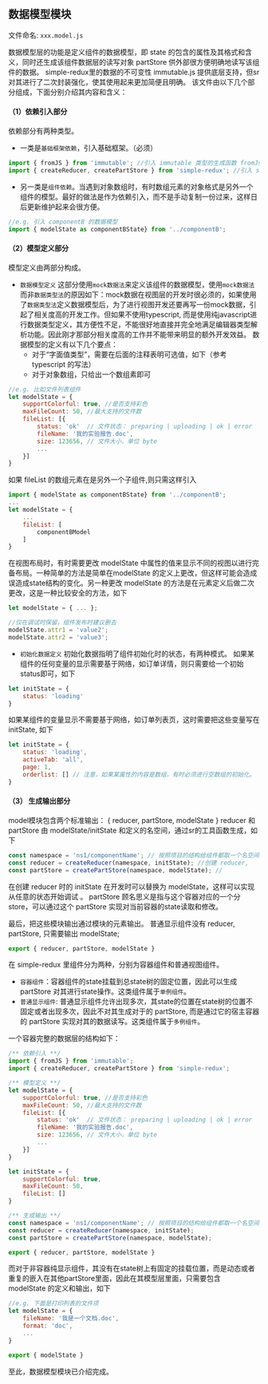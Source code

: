 ## 数据模型模块
文件命名: `xxx.model.js`

数据模型层的功能是定义组件的数据模型，即 state 的包含的属性及其格式和含义，同时还生成该组件数据层的读写对象 partStore 供外部很方便明确地读写该组件的数据。
simple-redux里的数据的不可变性 immutable.js 提供底层支持，但sr对其进行了二次封装强化，使其使用起来更加简便且明确。
该文件由以下几个部分组成，下面分别介绍其内容和含义：

#### （1）依赖引入部分
依赖部分有两种类型。

- 一类是`基础框架依赖`，引入基础框架。（必须）
```javascript
import { fromJS } from 'immutable'; //引入 immutable 类型的生成函数 fromJs
import { createReducer, createPartStore } from 'simple-redux'; //引入 simple-redux 的两个构建函数
```

- 另一类是`组件依赖`。当遇到对象数组时，有时数组元素的对象格式是另外一个组件的模型。最好的做法是作为依赖引入，而不是手动复制一份过来，这样日后更新维护起来会很方便。
```javascript
//e.g. 引入 componentB 的数据模型
import { modelState as componentBState} from '../componentB';
```

#### （2）模型定义部分
模型定义由两部分构成。

- `数据模型定义`
这部分使用`mock数据法`来定义该组件的数据模型，使用`mock数据法`而非`数据类型法`的原因如下：mock数据在视图层的开发时很必须的，如果使用了`数据类型法`定义数据模型后，为了进行视图开发还要再写一份mock数据，引起了相关度高的开发工作。但如果不使用typescript, 而是使用纯javascript进行数据类型定义，其方便性不足，不能很好地直接并完全地满足编辑器类型解析功能。因此刚才那部分相关度高的工作并不能带来明显的额外开发效益。
数据模型的定义有以下几个要点：
	- 对于“字面值类型”，需要在后面的注释表明可选值，如下（参考 typescript 的写法）
	- 对于对象数组，只给出一个数组素即可

```javascript
//e.g. 比如文件列表组件
let modelState = {
	supportColorful: true, //是否支持彩色
	maxFileCount: 50, //最大支持的文件数
	fileList: [{
		status: 'ok'  // 文件状态： preparing | uploading | ok | error 
		fileName: '我的实验报告.doc', 
		size: 123656, // 文件大小，单位 byte
		...
	}]
}
```

如果 fileList 的数组元素在是另外一个子组件,则只需这样引入

```javascript
import { modelState as componentBState} from '../componentB';
...
let modelState = {
	...
	fileList: [
		componentBModel
	]
}
```

在视图布局时，有时需要更改 modelState 中属性的值来显示不同的视图以进行完备布局。一种简单的方法是简单在modelState 的定义上更改，但这样可能会造成误造成state结构的变化。另一种更改 modelState 的方法是在元素定义后做二次更改，这是一种比较安全的方法，如下

```javascript
let modelState = { ... };

//仅在调试时保留，组件发布时建议删去
modelState.attr1 = 'value2';
modelState.attr2 = 'value3';

```

- `初始化数据定义`
初始化数据指明了组件初始化时的状态，有两种模式。
如果某组件的任何变量的显示需要基于网络，如订单详情，则只需要给一个初始status即可，如下

```javascript
let initState = {
	status: 'loading'
}
```

如果某组件的变量显示不需要基于网络，如订单列表页，这时需要把这些变量写在 initState, 如下

```javascript
let initState = {
	status: 'loading',
	activeTab: 'all',
	page: 1,
	orderlist: [] // 注意，如果某属性的内容是数组，有时必须进行空数组的初始化。
}
```

#### （3） 生成输出部分
model模块包含两个标准输出： { reducer, partStore, modelState }
reducer 和 partStore 由 modelState/initState 和定义的名空间，通过sr的工具函数生成，如下

```javascript
const namespace = 'ns1/componentName'; // 按照项目的结构给组件都取一个名空间
const reducer = createReducer(namespace, initState); //创建 reducer,
const partStore = createPartStore(namespace, modelState); //
```
在创建 reducer 时的 initState 在开发时可以替换为 modelState，这样可以实现从任意的状态开始调试 。
partStore 顾名思义是指与这个容器对应的一个分store，可以通过这个 partStore 实现对当前容器的state读取和修改。

最后，把这些模块输出通过模块的元素输出。
普通显示组件没有 reducer, partStore, 只需要输出 modelState; 

```javascript
export { reducer, partStore, modelState }
```


在 simple-redux 里组件分为两种，分别为容器组件和普通视图组件。
- `容器组件`：容器组件的state挂载到总state树的固定位置，因此可以生成 partStore 对其进行state操作。这类组件属于`单例组件`。
- `普通显示组件`: 普通显示组件允许出现多次，其state的位置在state树的位置不固定或者出现多次，因此不对其生成对于的 partStore, 而是通过它的宿主容器的 partStore 实现对其的数据读写。这类组件属于`多例组件`。

一个容器完整的数据层的结构如下：

```javascript
/** 依赖引入 **/
import { fromJS } from 'immutable'; 
import { createReducer, createPartStore } from 'simple-redux';

/** 模型定义 **/
let modelState = {
	supportColorful: true, //是否支持彩色
	maxFileCount: 50, //最大支持的文件数
	fileList: [{
		status: 'ok'  // 文件状态： preparing | uploading | ok | error 
		fileName: '我的实验报告.doc', 
		size: 123656, // 文件大小，单位 byte
		...
	}]
}

let initState = {
	supportColorful: true,
	maxFileCount: 50,
	fileList: []
}

/** 生成输出 **/
const namespace = 'ns1/componentName'; // 按照项目的结构给组件都取一个名空间
const reducer = createReducer(namespace, initState);
const partStore = createPartStore(namespace, modelState);

export { reducer, partStore, modelState }

```

而对于非容器纯显示组件，其没有在state树上有固定的挂载位置，而是动态或者重复的嵌入在其他partStore里面，因此在其模型层里面，只需要包含 modelState 的定义和输出，如下

```javascript
//e.g. 下面是打印列表的文件项
let modelState = {
	fileName: '我是一个文档.doc',
	format: 'doc',
	...
}

export { modelState }
```

至此，数据模型模块已介绍完成。